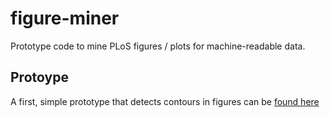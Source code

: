 figure-miner
============

Prototype code to mine PLoS figures / plots for machine-readable data.

## Protoype

A first, simple prototype that detects contours in figures can be [found here](http://nbviewer.ipython.org/urls/raw.github.com/waltherg/figure-miner/master/Figure%2520Miner%2520Prototype.ipynb)
